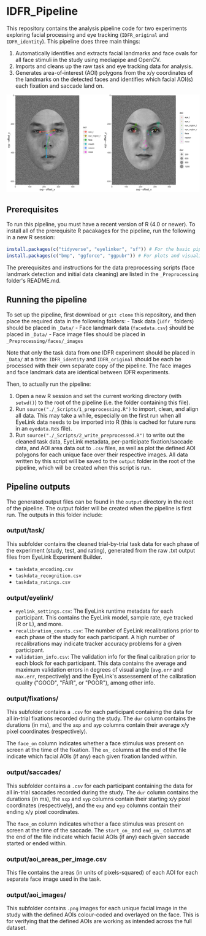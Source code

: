 # IDFR_Pipeline

This repository contains the analysis pipeline code for two experiments exploring facial processing and eye tracking (`IDFR_original` and `IDFR_identity`). This pipeline does three main things:

1. Automatically identifies and extracts facial landmarks and face ovals for all face stimuli in the study using mediapipe and OpenCV.
2. Imports and cleans up the raw task and eye tracking data for analysis.
3. Generates area-of-interest (AOI) polygons from the x/y coordinates of the landmarks on the detected faces and identifies which facial AOI(s) each fixation and saccade land on.

![visualization_examples](face_plots.jpg)

## Prerequisites

To run this pipeline, you must have a recent version of R (4.0 or newer). To install all of the prerequisite R pacakages for the pipeline, run the following in a new R session:

```r
install.packages(c("tidyverse", "eyelinker", "sf")) # For the basic pipeline
install.packages(c("bmp", "ggforce", "ggpubr")) # For plots and visualizations
```

The prerequisites and instructions for the data preprocessing scripts (face landmark detection and initial data cleaning) are listed in the `_Preprocessing` folder's README.md.


## Running the pipeline

To set up the pipeline, first download or `git clone` this repository, and then place the required data in the following folders:
	- Task data (`idfr_` folders) should be placed in `_Data/`
	- Face landmark data (`facedata.csv`) should be placed in `_Data/`
	- Face image files should be placed in `_Preprocessing/faces/_images`

Note that only the task data from one IDFR experiment should be placed in `_Data/` at a time: `IDFR_identity` and `IDFR_original` should be each be processed with their own separate copy of the pipeline. The face images and face landmark data are identical between IDFR experiments.

Then, to actually run the pipeline:

1. Open a new R session and set the current working directory (with `setwd()`) to the root of the pipeline (i.e. the folder containing this file).
2. Run `source("./_Scripts/1_preprocessing.R")` to import, clean, and align all data. This may take a while, especially on the first run when all EyeLink data needs to be imported into R (this is cached for future runs in an `eyedata.Rds` file).
3. Run `source("./_Scripts/2_write_preprocessed.R")` to write out the cleaned task data, EyeLink metadata, per-participate fixation/saccade data, and AOI area data out to `.csv` files, as well as plot the defined AOI polygons for each unique face over their respective images. All data written by this script will be saved to the `output` folder in the root of the pipeline, which will be created when this script is run.


## Pipeline outputs

The generated output files can be found in the `output` directory in the root of the pipeline. The output folder will be created when the pipeline is first run. The outputs in this folder include:

### output/task/

This subfolder contains the cleaned trial-by-trial task data for each phase of the experiment (study, test, and rating), generated from the raw .txt output files from EyeLink Experiment Builder.

- `taskdata_encoding.csv`
- `taskdata_recognition.csv`
- `taskdata_ratings.csv`

### output/eyelink/

- `eyelink_settings.csv`: The EyeLink runtime metadata for each participant. This contains the EyeLink model, sample rate, eye tracked (R or L), and more.
- `recalibration_counts.csv`: The number of EyeLink recalibrations prior to each phase of the study for each participant. A high number of recalibrations may indicate tracker accuracy problems for a given participant.
-  `validation_info.csv`: The validation info for the final calibration prior to each block for each participant. This data contains the average and maximum validation errors in degrees of visual angle (`avg.err` and `max.err`, respectively) and the EyeLink's assessement of the calibration quality ("GOOD", "FAIR", or "POOR"), among other info.

### output/fixations/

This subfolder contains a `.csv` for each participant containing the data for all in-trial fixations recorded during the study. The `dur` column contains the durations (in ms), and the `axp` and `ayp` columns contain their average x/y pixel coordinates (respectively).

The `face_on` column indicates whether a face stimulus was present on screen at the time of the fixation. The `on_` columns at the end of the file indicate which facial AOIs (if any) each given fixation landed within.

### output/saccades/

This subfolder contains a `.csv` for each participant containing the data for all in-trial saccades recorded during the study. The `dur` column contains the durations (in ms), the `sxp` and `syp` columns contain their starting x/y pixel coordinates (respectively), and the `exp` and `eyp` columns contain their ending x/y pixel coordinates.

The `face_on` column indicates whether a face stimulus was present on screen at the time of the saccade. The `start_on_` and `end_on_` columns at the end of the file indicate which facial AOIs (if any) each given saccade started or ended within.

### output/aoi\_areas\_per\_image.csv

This file contains the areas (in units of pixels-squared) of each AOI for each separate face image used in the task.

### output/aoi_images/

This subfolder contains `.png` images for each unique facial image in the study with the defined AOIs colour-coded and overlayed on the face. This is for verifying that the defined AOIs are working as intended across the full dataset.